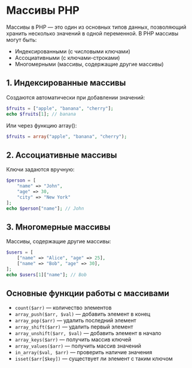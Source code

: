 # Массивы PHP
Массивы в PHP — это один из основных типов данных, позволяющий хранить несколько значений в одной переменной. В PHP массивы могут быть:
- Индексированными (с числовыми ключами)
- Ассоциативными (с ключами-строками)
- Многомерными (массивы, содержащие другие массивы)

## 1. Индексированные массивы
Создаются автоматически при добавлении значений:
```php
$fruits = ["apple", "banana", "cherry"];
echo $fruits[1]; // banana
```

Или через функцию array():
```php
$fruits = array("apple", "banana", "cherry");
```

## 2. Ассоциативные массивы
Ключи задаются вручную:
```php
$person = [
    "name" => "John",
    "age" => 30,
    "city" => "New York"
];
echo $person["name"]; // John
```

## 3. Многомерные массивы
Массивы, содержащие другие массивы:
```php
$users = [
    ["name" => "Alice", "age" => 25],
    ["name" => "Bob", "age" => 30],
];
echo $users[1]["name"]; // Bob
```

## Основные функции работы с массивами
- `count($arr)` — количество элементов
- `array_push($arr, $val)` — добавить элемент в конец
- `array_pop($arr)` — удалить последний элемент
- `array_shift($arr)` — удалить первый элемент
- `array_unshift($arr, $val)` — добавить элемент в начало
- `array_keys($arr)` — получить массив ключей
- `array_values($arr)` — получить массив значений
- `in_array($val, $arr)` — проверить наличие значения
- `isset($arr[$key])` — существует ли элемент с таким ключом
